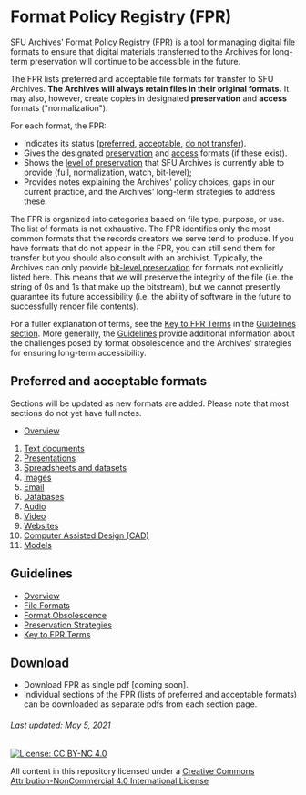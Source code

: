 # Format Policy Registry (FPR)
SFU Archives' Format Policy Registry (FPR) is a tool for managing digital file formats to ensure that digital materials transferred to the Archives for long-term preservation will continue to be accessible in the future.

The FPR lists preferred and acceptable file formats for transfer to SFU Archives. **The Archives will always retain files in their original formats.** It may also, however, create copies in designated **preservation** and **access** formats ("normalization").

 For each format, the FPR:
- Indicates its status ([preferred](guidelines/04-key-to-fpr-terms.md#preferred-formats), [acceptable](guidelines/04-key-to-fpr-terms.md#acceptable-formats), [do not transfer](guidelines/04-key-to-fpr-terms.md#do-not-transfer)).
- Gives the designated [preservation](guidelines/04-key-to-fpr-terms.md#preservation-formats) and [access](guidelines/04-key-to-fpr-terms.md#access-formats) formats (if these exist).
- Shows the [level of preservation](guidelines/04-key-to-fpr-terms.md#levels-of-support) that SFU Archives is currently able to provide (full, normalization, watch, bit-level);
- Provides notes explaining the Archives' policy choices, gaps in our current practice, and the Archives' long-term strategies to address these.

The FPR is organized into categories based on file type, purpose, or use. The list of formats is not exhaustive. The FPR identifies only the most common formats that the records creators we serve tend to produce. If you have formats that do not appear in the FPR, you can still send them for transfer but you should also consult with an archivist. Typically, the Archives can only provide [bit-level preservation](guidelines/04-key-to-fpr-terms.md#bit-level) for formats not explicitly listed here. This means that we will preserve the integrity of the file (i.e. the string of 0s and 1s that make up the bitstream), but we cannot presently guarantee its future accessibility (i.e. the ability of software in the future to successfully render file contents).

For a fuller explanation of terms, see the [Key to FPR Terms](guidelines/04-key-to-fpr-terms.md) in the [Guidelines section](guidelines/00-guidelines.md). More generally, the [Guidelines](guidelines/00-guidelines.md) provide additional information about the challenges posed by format obsolescence and the Archives' strategies for ensuring long-term accessibility.

## Preferred and acceptable formats
Sections will be updated as new formats are added. Please note that most sections do not yet have full notes.
- [Overview](fpr/00-fpr.md)
1. [Text documents](fpr/01-text-documents.md)
2. [Presentations](fpr/02-presentations.md)
3. [Spreadsheets and datasets](fpr/03-spreadsheets-and-datasets.md)
4. [Images](fpr/04-images.md)
5. [Email](fpr/05-email.md)
6. [Databases](fpr/06-databases.md)
7. [Audio](fpr/07-audio.md)
8. [Video](fpr/08-video.md)
9. [Websites](fpr/09-websites.md)
10. [Computer Assisted Design (CAD)](fpr/10-cad.md)
11. [Models](fpr/11-models.md)

## Guidelines
- [Overview](guidelines/00-guidelines.md)
- [File Formats](guidelines/01-file-formats.md)
- [Format Obsolescence](guidelines/02-format-obsolesence.md)
- [Preservation Strategies](guidelines/03-preservation-strategies.md)
- [Key to FPR Terms](guidelines/04-key-to-fpr-terms.md)

## Download
- Download FPR as single pdf [coming soon].
- Individual sections of the FPR (lists of preferred and acceptable formats) can be downloaded as separate pdfs from each section page.

###### Last updated: May 5, 2021

[![License: CC BY-NC 4.0](https://img.shields.io/badge/License-CC%20BY--NC%204.0-lightgrey.svg)](https://creativecommons.org/licenses/by-nc/4.0/)

All content in this repository licensed under a [Creative Commons Attribution-NonCommercial 4.0 International License](https://creativecommons.org/licenses/by-nc/4.0/)

